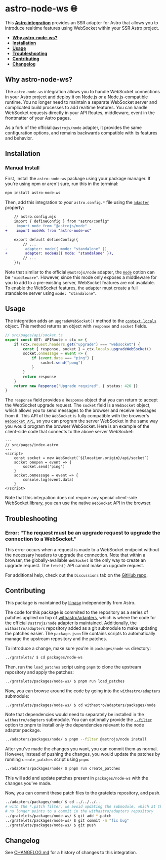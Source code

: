 # astro-node-ws 🌐

This **[Astro integration][astro-integration]** provides an SSR adapter for Astro that allows you to introduce realtime features using WebSocket within your SSR Astro project.

- <strong>[Why astro-node-ws?](#why-astro-node-ws)</strong>
- <strong>[Installation](#installation)</strong>
- <strong>[Usage](#usage)</strong>
- <strong>[Troubleshooting](#troubleshooting)</strong>
- <strong>[Contributing](#contributing)</strong>
- <strong>[Changelog](#changelog)</strong>

## Why astro-node-ws?

The `astro-node-ws` integration allows you to handle WebSocket connections in your Astro project and deploy it on Node.js or a Node.js-compatible runtime. You no longer need to maintain a separate WebSocket server and complicated build processes to add realtime features. You can handle WebSocket requests directly in your API Routes, middleware, event in the frontmatter of your Astro pages.

As a fork of the official `@astrojs/node` adapter, it provides the same configuration options, and remains backwards compatible with its features and behavior.

## Installation

### Manual Install

First, install the `astro-node-ws` package using your package manager. If you're using npm or aren't sure, run this in the terminal:

```sh
npm install astro-node-ws
```

Then, add this integration to your `astro.config.*` file using the [`adapter`](https://docs.astro.build/en/reference/configuration-reference/#adapter) property:

```diff lang="js" "nodeWs()"
    // astro.config.mjs
    import { defineConfig } from "astro/config"
-    import node from "@astrojs/node"
+    import nodeWs from "astro-node-ws"

    export default defineConfig({
        // ...
-        adapter: node({ mode: "standalone" })
+        adapter: nodeWs({ mode: "standalone" }),
        // ...
    });
```

Note that similar to the official `@astrojs/node` adapter, the [`mode`](https://docs.astro.build/en/guides/integrations-guide/node/#mode) option can be `"middleware"`. However, since this mode only exposes a middleware for you to add to a pre-existing server, WebSocket features are not available. To enable the WebSocket features, the adapter must create a full standalone server using `mode: "standalone"`.

## Usage

The integration adds an `upgradeWebSocket()` method to the [`context.locals`](https://docs.astro.build/en/guides/middleware/#storing-data-in-contextlocals) object. This method returns an object with `response` and `socket` fields.

```ts
// src/pages/api/socket.ts
export const GET: APIRoute = ctx => {
    if (ctx.request.headers.get("upgrade") === "websocket") {
        const { response, socket } = ctx.locals.upgradeWebSocket()
        socket.onmessage = event => {
            if (event.data === "ping") {
                socket.send("pong")
            }
        }
        return response
    }
    return new Response("Upgrade required", { status: 426 })
}
```

The `response` field provides a `Response` object that you can return to accept the WebSocket upgrade request. The `socket` field is a `WebSocket` object, which allows you to send messages to the browser and receive messages from it. This API of the `WebSocket` is fully compatible with the browser's [`WebSocket API`](https://developer.mozilla.org/en-US/docs/Web/API/WebSocket), so you can program the server WebSocket in the same way you would program the browser WebSocket. Here is an example of the client-side code that connects to the above server WebSocket:

```astro
---
// src/pages/index.astro
---
<script>
    const socket = new WebSocket(`${location.origin}/api/socket`)
    socket onopen = event => {
        socket.send("ping")
    }
    socket.onmessage = event => {
        console.log(event.data)
    }
</script>
```

Note that this integration does not require any special client-side WebSocket library, you can use the native `WebSocket` API in the browser.

## Troubleshooting

### Error: "The request must be an upgrade request to upgrade the connection to a WebSocket."

This error occurs when a request is made to a WebSocket endpoint without the necessary headers to upgrade the connection. Note that within a browser, the globally-available `WebSocket` is the only way to create an upgrade request. The `fetch()` API cannot make an upgrade request.

For additional help, check out the `Discussions` tab on the [GitHub repo](https://github.com/lilnasy/gratelets/discussions).

## Contributing

This package is maintained by [lilnasy](https://github.com/lilnasy) independently from Astro.

The code for this package is commited to the repository as a series of patches applied on top of [withastro/adapters](https://github.com/withastro/adapters), which is where the code for the official `@astrojs/node` adapter is maintained. Additionally, the `withastro/adapters` repository added as a git submodule to make updating the patches easier. The `package.json` file contains scripts to automatically manage the upstream repository and the patches.

To introduce a change, make sure you're in `packages/node-ws` directory:
```bash
../gratelets/ $ cd packages/node-ws
```
Then, run the `load_patches` script using `pnpm` to clone the upstream repository and apply the patches:
```bash
../gratelets/packages/node-ws/ $ pnpm run load_patches
```
Now, you can browse around the code by going into the `withastro/adapters` submodule:
```bash
../gratelets/packages/node-ws/ $ cd withastro/adapters/packages/node
```
Note that dependencies would need to separately be installed in the `withastro/adapters` submodule. You can optionally provide the [`--filter`](https://pnpm.io/filtering) option to pnpm to install only the dependencies relevant to the node adapter package.
```bash
../adapters/packages/node/ $ pnpm --filter @astrojs/node install
```
After you've made the changes you want, you can commit them as normal. However, instead of pushing the changes, you would update the patches by running `create_patches` script using `pnpm`:
```bash
../adapters/packages/node/ $ pnpm run create_patches
```
This will add and update patches present in `packages/node-ws` with the changes you've made.

Now, you can commit these patch files to the gratelets repository, and push.
```bash
../adapters/packages/node/ $ cd ../../../..
# with the *.patch filter, we avoid updating the submodule, which at this point
# no longer points to a commit in the withastro/adapters repository
../gratelets/packages/node-ws/ $ git add *.patch
../gratelets/packages/node-ws/ $ git commit -m "fix bug"
../gratelets/packages/node-ws/ $ git push
```

## Changelog

See [CHANGELOG.md](https://github.com/lilnasy/gratelets/blob/main/packages/node-ws/CHANGELOG.md) for a history of changes to this integration.

[astro-integration]: https://docs.astro.build/en/guides/integrations-guide/